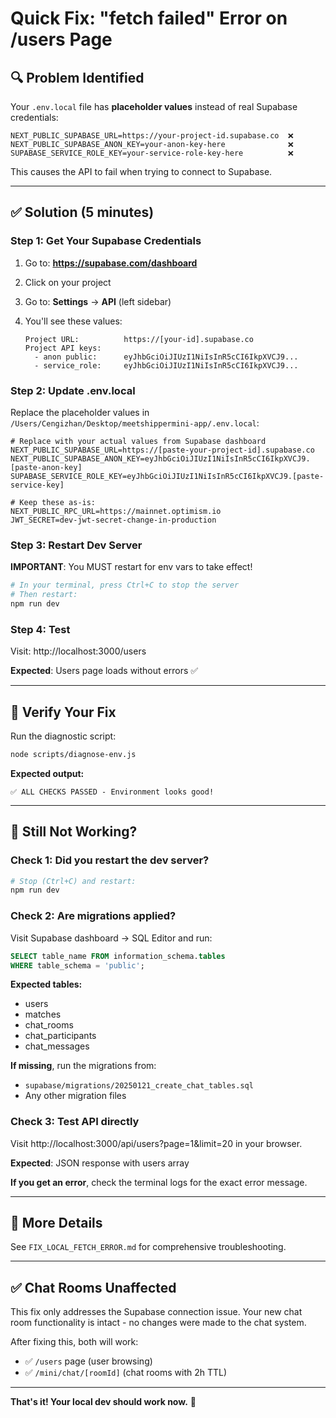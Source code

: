 # Quick Fix: "fetch failed" Error on /users Page

## 🔍 Problem Identified

Your `.env.local` file has **placeholder values** instead of real Supabase credentials:

```env
NEXT_PUBLIC_SUPABASE_URL=https://your-project-id.supabase.co  ❌
NEXT_PUBLIC_SUPABASE_ANON_KEY=your-anon-key-here              ❌
SUPABASE_SERVICE_ROLE_KEY=your-service-role-key-here          ❌
```

This causes the API to fail when trying to connect to Supabase.

---

## ✅ Solution (5 minutes)

### Step 1: Get Your Supabase Credentials

1. Go to: **https://supabase.com/dashboard**
2. Click on your project
3. Go to: **Settings** → **API** (left sidebar)
4. You'll see these values:

   ```
   Project URL:          https://[your-id].supabase.co
   Project API keys:
     - anon public:      eyJhbGciOiJIUzI1NiIsInR5cCI6IkpXVCJ9...
     - service_role:     eyJhbGciOiJIUzI1NiIsInR5cCI6IkpXVCJ9...
   ```

### Step 2: Update .env.local

Replace the placeholder values in `/Users/Cengizhan/Desktop/meetshippermini-app/.env.local`:

```env
# Replace with your actual values from Supabase dashboard
NEXT_PUBLIC_SUPABASE_URL=https://[paste-your-project-id].supabase.co
NEXT_PUBLIC_SUPABASE_ANON_KEY=eyJhbGciOiJIUzI1NiIsInR5cCI6IkpXVCJ9.[paste-anon-key]
SUPABASE_SERVICE_ROLE_KEY=eyJhbGciOiJIUzI1NiIsInR5cCI6IkpXVCJ9.[paste-service-key]

# Keep these as-is:
NEXT_PUBLIC_RPC_URL=https://mainnet.optimism.io
JWT_SECRET=dev-jwt-secret-change-in-production
```

### Step 3: Restart Dev Server

**IMPORTANT**: You MUST restart for env vars to take effect!

```bash
# In your terminal, press Ctrl+C to stop the server
# Then restart:
npm run dev
```

### Step 4: Test

Visit: http://localhost:3000/users

**Expected**: Users page loads without errors ✅

---

## 🧪 Verify Your Fix

Run the diagnostic script:

```bash
node scripts/diagnose-env.js
```

**Expected output:**
```
✅ ALL CHECKS PASSED - Environment looks good!
```

---

## 🚨 Still Not Working?

### Check 1: Did you restart the dev server?
```bash
# Stop (Ctrl+C) and restart:
npm run dev
```

### Check 2: Are migrations applied?

Visit Supabase dashboard → SQL Editor and run:
```sql
SELECT table_name FROM information_schema.tables
WHERE table_schema = 'public';
```

**Expected tables:**
- users
- matches
- chat_rooms
- chat_participants
- chat_messages

**If missing**, run the migrations from:
- `supabase/migrations/20250121_create_chat_tables.sql`
- Any other migration files

### Check 3: Test API directly

Visit http://localhost:3000/api/users?page=1&limit=20 in your browser.

**Expected**: JSON response with users array

**If you get an error**, check the terminal logs for the exact error message.

---

## 📖 More Details

See `FIX_LOCAL_FETCH_ERROR.md` for comprehensive troubleshooting.

---

## ✅ Chat Rooms Unaffected

This fix only addresses the Supabase connection issue. Your new chat room functionality is intact - no changes were made to the chat system.

After fixing this, both will work:
- ✅ `/users` page (user browsing)
- ✅ `/mini/chat/[roomId]` (chat rooms with 2h TTL)

---

**That's it! Your local dev should work now.** 🎉
